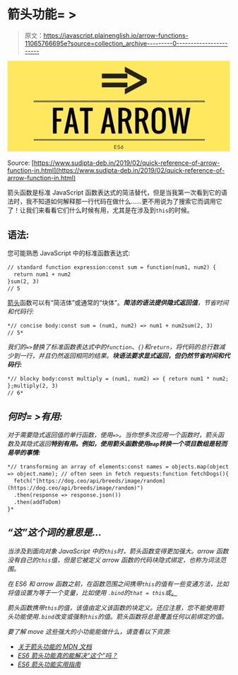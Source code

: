 # 箭头功能= >

> 原文：<https://javascript.plainenglish.io/arrow-functions-11065766695e?source=collection_archive---------0----------------------->

![](img/0f16180ff8d436d385957f4c6f7dec21.png)

Source: [https://www.sudipta-deb.in/2019/02/quick-reference-of-arrow-function-in.html](https://www.sudipta-deb.in/2019/02/quick-reference-of-arrow-function-in.html)

箭头函数是标准 JavaScript 函数表达式的简洁替代，但是当我第一次看到它的语法时，我不知道如何解释那一行代码在做什么……更不用说为了搜索它而调用它了！让我们来看看它们什么时候有用，尤其是在涉及到`this`的时候。

## 语法:

您可能熟悉 JavaScript 中的标准函数表达式:

```
// standard function expression:const sum = function(num1, num2) {
  return num1 + num2
}sum(2, 3)
// 5
```

[箭头](https://developer.mozilla.org/en-US/docs/Web/JavaScript/Reference/Functions/Arrow_functions#Function_body)函数可以有“简洁体”或通常的“块体”。***简洁的语法提供隐式返回值**，节省时间和代码行:*

```
*// concise body:const sum = (num1, num2) => num1 + num2sum(2, 3)
// 5*
```

*我们的`=>`替换了标准函数表达式中的`function`、`{}`和`return`，将代码的总行数减少到一行，并且仍然返回相同的结果。**块语法要求显式返回，但仍然节省时间和代码行:***

```
*// blocky body:const multiply = (num1, num2) => { return num1 * num2; };multiply(2, 3)
// 6*
```

## *何时= >有用:*

*对于需要隐式返回值的单行函数，使用`=>`。当你想多次应用一个函数时，箭头函数及其隐式返回**特别有用。例如，使用箭头函数使用`map`转换一个项目数组是轻而易举的事情:***

```
*// transforming an array of elements:const names = objects.map(object => object.name); // often seen in fetch requests:function fetchDogs(){
  fetch("[https://dog.ceo/api/breeds/image/random](https://dog.ceo/api/breeds/image/random)")
  .then(response => response.json())
  .then(addToDom)
}*
```

## *“这”这个词的意思是…*

*当涉及到面向对象 JavaScript 中的`this`时，箭头函数变得更加强大。arrow 函数没有自己的`this`值，但是它被定义 arrow 函数的代码块隐式绑定，也称为词法范围。*

*在 ES6 和 arrow 函数之前，在函数范围之间携带`this`的值有一些变通方法，比如将值设置为等于一个变量，比如使用 `.bind`的`that = this`或[。](https://developer.mozilla.org/en-US/docs/Web/JavaScript/Reference/Global_objects/Function/bind)*

*箭头函数携带`this`的值，该值由定义该函数的块定义。还应注意，您不能使用箭头功能使用`.bind`改变或强制`this`的值。箭头函数将总是覆盖任何以前绑定的值。*

*要了解 move 这些强大的小功能能做什么，请查看以下资源:*

*   *[关于箭头功能的 MDN 文档](https://developer.mozilla.org/en-US/docs/Web/JavaScript/Reference/Functions/Arrow_functions)*
*   *[ES6 箭头功能真的能解决“这个”吗？](https://derickbailey.com/2015/09/28/do-es6-arrow-functions-really-solve-this-in-javascript/)*
*   *[ES6 箭头功能实用指南](https://blog.bitsrc.io/a-practical-guide-to-es6-arrow-functions-c16975100cf5)*